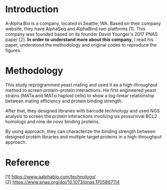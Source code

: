 # Introduction
A-Alpha Bio is a company, located in Seattle, WA. Based on their company website, they have AlphaSeq and AlphaBind two platforms [1]. This company was founded based on its founder David Younger's 2017 PNAS paper [2]. **In order to understand more about this company,** I read his paper, understood the methodology and original codes to reproduce the figures.  

# Methodology
This study reprogrammed yeast mating and used it as a high-throughput method to screen protein-protein interactions. He first engineered yeast strains (MATa and MATα haploid cells) to show a log-linear relationship between mating efficiency and protein binding strength.

After that, they designed libraries with barcode technology and used NGS analysis to screen the protein interactions involving six prosurvival BCL2 homologs and nine de novo binding proteins. 

By using approach, they can characterize the binding strength between designed protein libraries and multiple target proteins in a high-throughput approach.

# Reference 
[1] https://www.aalphabio.com/technology/  
[2] https://www.pnas.org/doi/10.1073/pnas.1705867114
